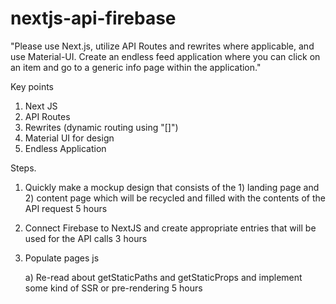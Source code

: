 # nextjs-api-firebase
"Please use Next.js, utilize API Routes and rewrites where applicable, and use Material-UI. Create an endless feed application where you can click on an item and go to a generic info page within the application."

Key points 
  1) Next JS
  2) API Routes 
  3) Rewrites (dynamic routing using "[]") 
  4) Material UI for design 
  5) Endless Application 
 
 Steps.
  1) Quickly make a mockup design that consists of the 1) landing page and 2) content page which will be recycled and filled with the contents of the API request
      5 hours 
  2) Connect Firebase to NextJS and create appropriate entries that will be used for the API calls 
      3 hours
  3) Populate pages js     
      
      a) Re-read about getStaticPaths and getStaticProps and implement some kind of SSR or pre-rendering 
      5 hours
